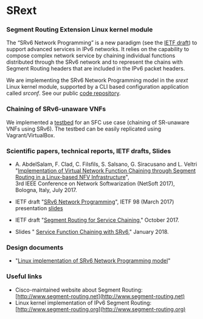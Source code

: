 # SRext

### Segment Routing Extension Linux kernel module

The “SRv6 Network Programming” is a new paradigm (see the [IETF draft](https://tools.ietf.org/html/draft-filsfils-spring-srv6-network-programming)) to support advanced services in IPv6 networks. It relies on the capability to compose complex network service by chaining individual functions distributed through the SRv6 network and to represent the chains with Segment Routing headers that are included in the IPv6 packet headers.

We are implementing the SRv6 Network Programming model in the _srext_ Linux kernel module, supported by a CLI based configuration application called _srconf_. See our public [code repository](https://github.com/netgroup/SRv6-net-prog).

### Chaining of SRv6-unaware VNFs 
We implemented a [testbed](testbed-basic.md) for an SFC use case (chaining of SR-unaware VNFs using SRv6). The testbed can be easily replicated using Vagrant/VirtualBox.

### Scientific papers, technical reports, IETF drafts, Slides

- A. AbdelSalam, F. Clad, C. Filsfils, S. Salsano, G. Siracusano and L. Veltri  
"[Implementation of Virtual Network Function Chaining through Segment Routing in a Linux-based NFV Infrastructure](http://ieeexplore.ieee.org/document/8004208/)",  
 3rd IEEE Conference on Network Softwarization (NetSoft 2017), Bologna, Italy, July 2017.

- IETF draft "[SRv6 Network Programming](https://tools.ietf.org/html/draft-filsfils-spring-srv6-network-programming)", IETF 98 (March 2017) presentation [slides](https://www.ietf.org/proceedings/98/slides/slides-98-spring-srv6-network-programming-00.pdf)

- IETF draft "[Segment Routing for Service Chaining](https://tools.ietf.org/html/draft-clad-spring-segment-routing-service-chaining-00)," October 2017. 

- Slides " [Service Function Chaining with SRv6](https://www.slideshare.net/amsalam20/service-function-chaining-with-srv6)," January 2018.

### Design documents

- "[Linux implementation of SRv6 Network Programming model](https://www.dropbox.com/s/fk4o8xecbmuoeji/linux-SRv6-net-prog-design-shared.pdf?dl=1)"

### Useful links

- Cisco-maintained website about Segment Routing: [http://www.segment-routing.net](http://www.segment-routing.net)
- Linux kernel implementation of IPv6 Segment Routing: [http://www.segment-routing.org](http://www.segment-routing.org)

